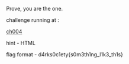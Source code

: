 Prove, you are the one.</br>

challenge running at :

[ch004](https://www.indrarahul.xyz/test.html)

hint - HTML

flag format - d4rks0c1ety{s0m3th1ng_l1k3_th1s}
